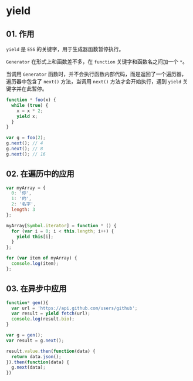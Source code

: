 # yield

## 01. 作用
`yield` 是 `ES6` 的关键字，用于生成器函数暂停执行。

`Generator` 在形式上和函数差不多，在 `function` 关键字和函数名之间加一个 `*`。

当调用 `Generator` 函数时，并不会执行函数内部代码，而是返回了一个遍历器，遍历器中包含了 `next()` 方法，当调用 `next()` 方法才会开始执行，遇到 `yield` 关键字并在此暂停。

```js
function * foo(x) {
  while (true) {
    x = x * 2;
    yield x;
  }
}
```

```js
var g = foo(2);
g.next(); // 4
g.next(); // 8
g.next(); // 16
```

## 02. 在遍历中的应用

```js
var myArray = {
  0: '你',
  1: '的',
  2: '名字',
  length: 3
};

myArray[Symbol.iterator] = function * () {
  for (var i = 0; i < this.length; i++) {
    yield this[i];
  }
};

for (var item of myArray) {
  console.log(item);
};
```

## 03. 在异步中应用

```js
function* gen(){
  var url = 'https://api.github.com/users/github';
  var result = yield fetch(url);
  console.log(result.bio);
}

var g = gen();
var result = g.next();

result.value.then(function(data) {
  return data.json();
}).then(function(data) {
  g.next(data);
})
```
